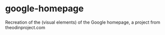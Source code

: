 google-homepage
===============

Recreation of the (visual elements) of the Google homepage, a project from theodinproject.com
